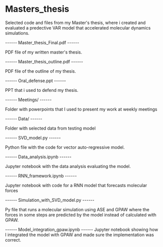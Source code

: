 # Masters_thesis
Selected code and files from my Master's thesis, 
where i created and evaluated a predective VAR model 
that accelerated molecular dynamics simulations.

------ Master_thesis_Final.pdf ------ 

PDF file of my written master's thesis.


------ Master_thesis_outline.pdf ------ 

PDF file of the outline of my thesis.


------ Oral_defense.ppt ------ 

PPT that i used to defend my thesis.


------ Meetings/ ------ 

Folder with powerpoints that I used to present my work 
at weekly meetings


------ Data/ ------ 

Folder with selected data from testing model


------ SVD_model.py ------ 

Python file with the code for vector auto-regressive model.


------ Data_analysis.ipynb ------

Jupyter notebook with the data analysis evaluating the model.


------ RNN_framework.ipynb ------ 

Jupyter notebook with code for a RNN model that forecasts molecular forces


------ Simulation_with_SVD_model.py ------ 

Py file that runs a molecular simulation using ASE and GPAW
where the forces in some steps are predicted by the model
instead of calculated with GPAW.


------ Model_integration_gpaw.ipynb ------ 
Jupyter notebook showing how I integrated the model with GPAW and
made sure the implementation was correct.
